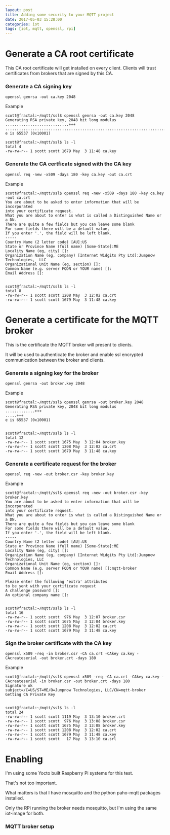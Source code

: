 ```yaml
---
layout: post
title: Adding some security to your MQTT project
date: 2017-05-03 15:28:00
categories: iot
tags: [iot, mqtt, openssl, rpi]
---
```


# Generate a CA root certificate

This CA root certificate will get installed on every client. Clients will trust certificates from brokers that are signed by this CA.

### Generate a CA signing key

    openssl genrsa -out ca.key 2048

Example

    scott@fractal:~/mqtt/ssl$ openssl genrsa -out ca.key 2048
    Generating RSA private key, 2048 bit long modulus
    ............................+++
    ...........................................................................................+++
    e is 65537 (0x10001)

    scott@fractal:~/mqtt/ssl$ ls -l
    total 4
    -rw-rw-r-- 1 scott scott 1679 May  3 11:48 ca.key


### Generate the CA certficate signed with the CA key

    openssl req -new -x509 -days 180 -key ca.key -out ca.crt

Example

    scott@fractal:~/mqtt/ssl$ openssl req -new -x509 -days 180 -key ca.key -out ca.crt
    You are about to be asked to enter information that will be incorporated
    into your certificate request.
    What you are about to enter is what is called a Distinguished Name or a DN.
    There are quite a few fields but you can leave some blank
    For some fields there will be a default value,
    If you enter '.', the field will be left blank.
    -----
    Country Name (2 letter code) [AU]:US
    State or Province Name (full name) [Some-State]:ME
    Locality Name (eg, city) []:
    Organization Name (eg, company) [Internet Widgits Pty Ltd]:Jumpnow Technologies,  LLC
    Organizational Unit Name (eg, section) []:
    Common Name (e.g. server FQDN or YOUR name) []:
    Email Address []:


    scott@fractal:~/mqtt/ssl$ ls -l
    total 8
    -rw-rw-r-- 1 scott scott 1208 May  3 12:02 ca.crt
    -rw-rw-r-- 1 scott scott 1679 May  3 11:48 ca.key


# Generate a certificate for the MQTT broker

This is the certificate the MQTT broker will present to clients.

It will be used to authenticate the broker and enable ssl encrypted communication between the broker and clients.

### Generate a signing key for the broker

    openssl genrsa -out broker.key 2048

Example

    scott@fractal:~/mqtt/ssl$ openssl genrsa -out broker.key 2048
    Generating RSA private key, 2048 bit long modulus
    .............+++
    .....+++
    e is 65537 (0x10001)


    scott@fractal:~/mqtt/ssl$ ls -l
    total 12
    -rw-rw-r-- 1 scott scott 1675 May  3 12:04 broker.key
    -rw-rw-r-- 1 scott scott 1208 May  3 12:02 ca.crt
    -rw-rw-r-- 1 scott scott 1679 May  3 11:48 ca.key


### Generate a certificate request for the broker

    openssl req -new -out broker.csr -key broker.key

Example

    scott@fractal:~/mqtt/ssl$ openssl req -new -out broker.csr -key broker.key
    You are about to be asked to enter information that will be incorporated
    into your certificate request.
    What you are about to enter is what is called a Distinguished Name or a DN.
    There are quite a few fields but you can leave some blank
    For some fields there will be a default value,
    If you enter '.', the field will be left blank.
    -----
    Country Name (2 letter code) [AU]:US
    State or Province Name (full name) [Some-State]:ME
    Locality Name (eg, city) []:
    Organization Name (eg, company) [Internet Widgits Pty Ltd]:Jumpnow Technologies, LLC
    Organizational Unit Name (eg, section) []:
    Common Name (e.g. server FQDN or YOUR name) []:mqtt-broker
    Email Address []:

    Please enter the following 'extra' attributes
    to be sent with your certificate request
    A challenge password []:
    An optional company name []:


    scott@fractal:~/mqtt/ssl$ ls -l
    total 16
    -rw-rw-r-- 1 scott scott  976 May  3 12:07 broker.csr
    -rw-rw-r-- 1 scott scott 1675 May  3 12:04 broker.key
    -rw-rw-r-- 1 scott scott 1208 May  3 12:02 ca.crt
    -rw-rw-r-- 1 scott scott 1679 May  3 11:48 ca.key


### Sign the broker certificate with the CA key

    openssl x509 -req -in broker.csr -CA ca.crt -CAkey ca.key -CAcreateserial -out broker.crt -days 180

Example

    scott@fractal:~/mqtt/ssl$ openssl x509 -req -CA ca.crt -CAkey ca.key -CAcreateserial -in broker.csr -out broker.crt -days 180
    Signature ok
    subject=/C=US/ST=ME/O=Jumpnow Technologies, LLC/CN=mqtt-broker
    Getting CA Private Key


    scott@fractal:~/mqtt/ssl$ ls -l
    total 24
    -rw-rw-r-- 1 scott scott 1119 May  3 13:10 broker.crt
    -rw-rw-r-- 1 scott scott  976 May  3 13:08 broker.csr
    -rw-rw-r-- 1 scott scott 1675 May  3 13:08 broker.key
    -rw-rw-r-- 1 scott scott 1208 May  3 12:02 ca.crt
    -rw-rw-r-- 1 scott scott 1679 May  3 11:48 ca.key
    -rw-rw-r-- 1 scott scott   17 May  3 13:10 ca.srl


# Enabling 

I'm using some Yocto built Raspberry Pi systems for this test. 

That's not too important.

What matters is that I have mosquitto and the python paho-mqtt packages installed.

Only the RPi running the broker needs mosquitto, but I'm using the same iot-image for both.


### MQTT broker setup

